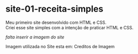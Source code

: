 # site-01-receita-simples

Meu primeiro site desenvolvido com HTML e CSS.  
Criei esse site simples com a intenção de praticar HTML e CSS.  

*falta inserir a imagem do site*

Imagem utilizada no Site esta em: Creditos de Imagem



